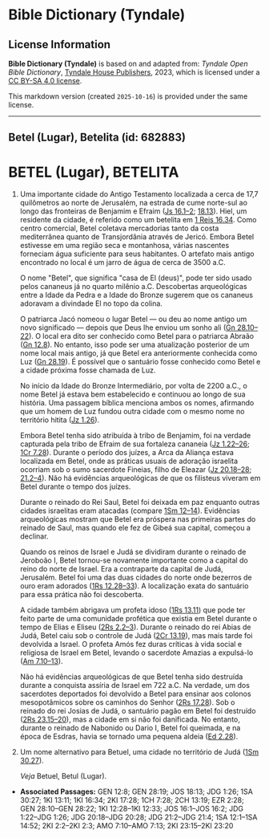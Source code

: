 # Bible Dictionary (Tyndale)

## License Information

**Bible Dictionary (Tyndale)** is based on and adapted from: _Tyndale Open Bible Dictionary_, [Tyndale House Publishers](https://tyndaleopenresources.com/), 2023, which is licensed under a [CC BY-SA 4.0 license](https://creativecommons.org/licenses/by-sa/4.0/legalcode.en).

This markdown version (created `2025-10-16`) is provided under the same license.



--------------------------------

## Betel (Lugar), Betelita (id: 682883)

BETEL (Lugar), BETELITA
=======================

1. Uma importante cidade do Antigo Testamento localizada a cerca de 17,7 quilômetros ao norte de Jerusalém, na estrada de cume norte\-sul ao longo das fronteiras de Benjamim e Efraim ([Js 16\.1–2](https://ref.ly/Josh16:1-Josh16:2); [18\.13](https://ref.ly/Josh18:13)). Hiel, um residente da cidade, é referido como um betelita em [1 Reis 16\.34](https://ref.ly/1Kgs16:34). Como centro comercial, Betel coletava mercadorias tanto da costa mediterrânea quanto de Transjordânia através de Jericó. Embora Betel estivesse em uma região seca e montanhosa, várias nascentes forneciam água suficiente para seus habitantes. O artefato mais antigo encontrado no local é um jarro de água de cerca de 3500 a.C.

    O nome "Betel", que significa "casa de El (deus)", pode ter sido usado pelos cananeus já no quarto milênio a.C. Descobertas arqueológicas entre a Idade da Pedra e a Idade do Bronze sugerem que os cananeus adoravam a divindade El no topo da colina.

    O patriarca Jacó nomeou o lugar Betel — ou deu ao nome antigo um novo significado — depois que Deus lhe enviou um sonho ali ([Gn 28\.10–22](https://ref.ly/Gen28:10-Gen28:22)). O local era dito ser conhecido como Betel para o patriarca Abraão ([Gn 12\.8](https://ref.ly/Gen12:8)). No entanto, isso pode ser uma atualização posterior de um nome local mais antigo, já que Betel era anteriormente conhecida como Luz ([Gn 28\.19](https://ref.ly/Gen28:19)). É possível que o santuário fosse conhecido como Betel e a cidade próxima fosse chamada de Luz.

    No início da Idade do Bronze Intermediário, por volta de 2200 a.C., o nome Betel já estava bem estabelecido e continuou ao longo de sua história. Uma passagem bíblica menciona ambos os nomes, afirmando que um homem de Luz fundou outra cidade com o mesmo nome no território hitita ([Jz 1\.26](https://ref.ly/Judg1:26)).

    Embora Betel tenha sido atribuída à tribo de Benjamim, foi na verdade capturada pela tribo de Efraim de sua fortaleza cananeia ([Jz 1\.22–26](https://ref.ly/Judg1:22-Judg1:26); [1Cr 7\.28](https://ref.ly/1Chr7:28)). Durante o período dos juízes, a Arca da Aliança estava localizada em Betel, onde as práticas usuais de adoração israelita ocorriam sob o sumo sacerdote Fineias, filho de Eleazar ([Jz 20\.18–28](https://ref.ly/Judg20:18-Judg20:28); [21\.2–4](https://ref.ly/Judg21:2-Judg21:4)). Não há evidências arqueológicas de que os filisteus viveram em Betel durante o tempo dos juízes.

    Durante o reinado do Rei Saul, Betel foi deixada em paz enquanto outras cidades israelitas eram atacadas (compare [1Sm 12–14](https://ref.ly/1Sam12:1-1Sam14:52)). Evidências arqueológicas mostram que Betel era próspera nas primeiras partes do reinado de Saul, mas quando ele fez de Gibeá sua capital, começou a declinar.

    Quando os reinos de Israel e Judá se dividiram durante o reinado de Jeroboão I, Betel tornou\-se novamente importante como a capital do reino do norte de Israel. Era a contraparte da capital de Judá, Jerusalém. Betel foi uma das duas cidades do norte onde bezerros de ouro eram adorados ([1Rs 12\.28–33](https://ref.ly/1Kgs12:28-1Kgs12:33)). A localização exata do santuário para essa prática não foi descoberta.

    A cidade também abrigava um profeta idoso ([1Rs 13\.11](https://ref.ly/1Kgs13:11)) que pode ter feito parte de uma comunidade profética que existia em Betel durante o tempo de Elias e Eliseu ([2Rs 2\.2–3](https://ref.ly/2Kgs2:2-2Kgs2:3)). Durante o reinado do rei Abias de Judá, Betel caiu sob o controle de Judá ([2Cr 13\.19](https://ref.ly/2Chr13:19)), mas mais tarde foi devolvida a Israel. O profeta Amós fez duras críticas à vida social e religiosa de Israel em Betel, levando o sacerdote Amazias a expulsá\-lo ([Am 7\.10–13](https://ref.ly/Amos7:10-Amos7:13)).

    Não há evidências arqueológicas de que Betel tenha sido destruída durante a conquista assíria de Israel em 722 a.C. Na verdade, um dos sacerdotes deportados foi devolvido a Betel para ensinar aos colonos mesopotâmicos sobre os caminhos do Senhor ([2Rs 17\.28](https://ref.ly/2Kgs17:28)). Sob o reinado do rei Josias de Judá, o santuário pagão em Betel foi destruído ([2Rs 23\.15–20](https://ref.ly/2Kgs23:15-2Kgs23:20)), mas a cidade em si não foi danificada. No entanto, durante o reinado de Nabonido ou Dario I, Betel foi queimada, e na época de Esdras, havia se tornado uma pequena aldeia ([Ed 2\.28](https://ref.ly/Ezra2:28)).

2. Um nome alternativo para Betuel, uma cidade no território de Judá ([1Sm 30\.27](https://ref.ly/1Sam30:27)).

    *Veja* Betuel, Betul (Lugar).

* **Associated Passages:** GEN 12:8; GEN 28:19; JOS 18:13; JDG 1:26; 1SA 30:27; 1KI 13:11; 1KI 16:34; 2KI 17:28; 1CH 7:28; 2CH 13:19; EZR 2:28; GEN 28:10–GEN 28:22; 1KI 12:28–1KI 12:33; JOS 16:1–JOS 16:2; JDG 1:22–JDG 1:26; JDG 20:18–JDG 20:28; JDG 21:2–JDG 21:4; 1SA 12:1–1SA 14:52; 2KI 2:2–2KI 2:3; AMO 7:10–AMO 7:13; 2KI 23:15–2KI 23:20

